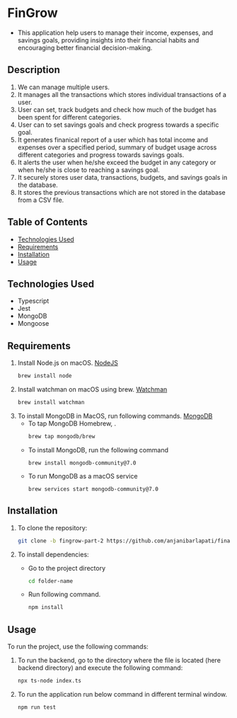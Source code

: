 # FinGrow

- This application help users to manage their income, expenses, and savings goals, providing insights into their financial habits and encouraging better financial decision-making.

## Description

1. We can manage multiple users.
2. It  manages all the transactions which stores individual transactions of a user.
3. User can set, track budgets and check how much of the budget has been spent for different categories.
4. User can to set savings goals and check progress towards a specific goal.
5. It generates finanical report of a user which has total income and expenses over a specified period, summary of budget usage across different categories and progress towards savings goals.
6. It alerts the user when he/she exceed the budget in any category or when he/she is close to reaching a savings goal.
7. It securely stores user data, transactions, budgets, and savings goals in the database.
8. It stores the previous transactions which are not stored in the database from a CSV file.


## Table of Contents
- [Technologies Used](#technologies-used)
- [Requirements](#requirements)
- [Installation](#installation)
- [Usage](#usage)

## Technologies Used

- Typescript
- Jest
- MongoDB
- Mongoose

## Requirements

1. Install Node.js on macOS. [NodeJS](https://nodejs.org/en/download/package-manager)
   ```bash
   brew install node
   ```
2. Install watchman on macOS using brew. [Watchman](https://formulae.brew.sh/formula/watchman)
   ```bash
   brew install watchman
   ```
3. To install MongoDB in MacOS, run following commands. [MongoDB](https://www.mongodb.com/docs/manual/tutorial/install-mongodb-on-os-x/)
   -  To tap MongoDB Homebrew,  .
      ```bash
      brew tap mongodb/brew
      ```
   -  To install MongoDB, run the following command
      ```
      brew install mongodb-community@7.0
      ```
   -  To run MongoDB as a macOS service
      ```
      brew services start mongodb-community@7.0
      ```


## Installation

1. To clone the repository:
   ```bash
   git clone -b fingrow-part-2 https://github.com/anjanibarlapati/financial-tracker-application
   ```

2. To install dependencies:
   - Go to the project directory
      ```bash
      cd folder-name
      ```
   - Run following command.
      ```bash
      npm install
      ```
 ## Usage
To run the project, use the following commands:

1. To run the backend, go to the directory where the file is located (here backend directory) and execute the following command:
   ```bash
   npx ts-node index.ts
   ```
2. To run the application run below command in different terminal window.
   ```bash
   npm run test
   ```
